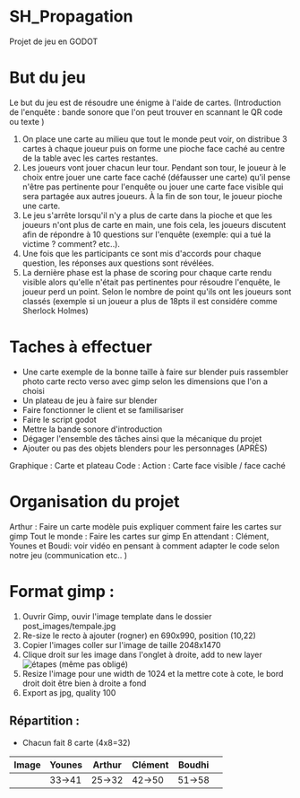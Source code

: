 # SH_Propagation
Projet de jeu en GODOT

# But du jeu
  Le but du jeu est de résoudre une énigme à l'aide de cartes.
  (Introduction de l'enquête : bande sonore que l'on peut trouver en scannant le QR code ou texte )
  1. On place une carte au milieu que tout le monde peut voir, on distribue 3 cartes à chaque joueur puis on forme une pioche face caché au centre de la table avec les cartes restantes.
  2. Les joueurs vont jouer chacun leur tour. Pendant son tour, le joueur à le choix entre jouer une carte face caché (défausser une carte) qu'il pense n'être pas pertinente pour l'enquête ou jouer une carte face visible qui sera partagée aux autres joueurs. À la fin de son tour, le joueur pioche une carte.
  3. Le jeu s'arrête lorsqu'il n'y a plus de carte dans la pioche et que les joueurs n'ont plus de carte en main, une fois cela, les joueurs discutent afin de répondre à 10 questions sur l'enquête (exemple: qui a tué la victime ? comment? etc..).
  4. Une fois que les participants ce sont mis d'accords pour chaque question, les réponses aux questions sont révélées.
  5. La dernière phase est la phase de scoring pour chaque carte rendu visible alors qu'elle n'était pas pertinentes pour résoudre l'enquête, le joueur perd un point. Selon le nombre de point qu'ils ont les joueurs sont classés (exemple si un joueur a plus de 18pts il est considére comme Sherlock Holmes)     

# Taches à effectuer
 - Une carte exemple de la bonne taille à faire sur blender puis rassembler photo carte recto verso avec gimp selon les dimensions que l'on a choisi
 - Un plateau de jeu à faire sur blender
 - Faire fonctionner le client et se familisariser
 - Faire le script godot
 - Mettre la bande sonore d'introduction
 - Dégager l'ensemble des tâches ainsi que la mécanique du projet   
 - Ajouter ou pas des objets blenders pour les personnages (APRÈS)

Graphique : Carte et plateau
Code : Action : Carte face visible / face caché

# Organisation du projet
 Arthur : Faire un carte modèle puis expliquer comment faire les cartes sur gimp
 Tout le monde : Faire les cartes sur gimp
 En attendant : Clément, Younes et Boudi: voir vidéo en pensant à comment adapter le code selon notre jeu (communication etc.. )  

# Format gimp :

  1. Ouvrir Gimp, ouvir l'image template dans le dossier post_images/tempale.jpg
  3. Re-size le recto à ajouter (rogner) en 690x990, position (10,22)
  4. Copier  l'images coller sur l'image de taille 2048x1470
  5. Clique droit sur les image dans l'onglet à droite, add to new layer ![étapes](screen_layer1.png) (même pas obligé)
  6. Resize l'image pour une width de 1024 et la mettre cote à cote, le bord droit doit être bien à droite a fond
  7. Export as jpg, quality 100

## Répartition :
 -  Chacun fait 8 carte (4x8=32)

 | Image | Younes | Arthur | Clément | Boudhi |   |
 |-------|--------|--------|---------|--------|---|
 |       | 33->41       | 25->32     |42->50| 51->58    |   |
